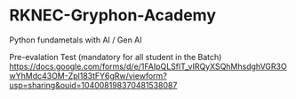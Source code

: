 # RKNEC-Gryphon-Academy
Python fundametals with AI / Gen AI

Pre-evalation Test (mandatory for all student in the Batch)
https://docs.google.com/forms/d/e/1FAIpQLSflT_vIRQyXSQhMhsdghVGR3OwYhMdc43OM-Zpl183tFY6gRw/viewform?usp=sharing&ouid=104008198370481538087
